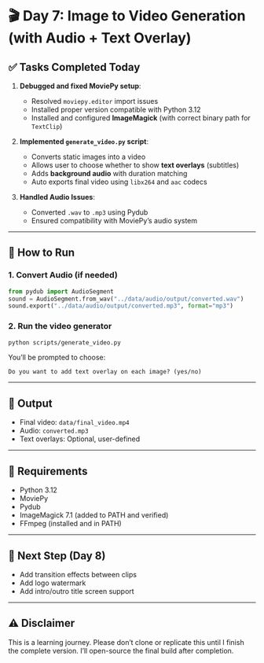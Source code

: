 # 🎬 Day 7: Image to Video Generation (with Audio + Text Overlay)

## ✅ Tasks Completed Today

1. **Debugged and fixed MoviePy setup**:

   * Resolved `moviepy.editor` import issues
   * Installed proper version compatible with Python 3.12
   * Installed and configured **ImageMagick** (with correct binary path for `TextClip`)

2. **Implemented `generate_video.py` script**:

   * Converts static images into a video
   * Allows user to choose whether to show **text overlays** (subtitles)
   * Adds **background audio** with duration matching
   * Auto exports final video using `libx264` and `aac` codecs

3. **Handled Audio Issues**:

   * Converted `.wav` to `.mp3` using Pydub
   * Ensured compatibility with MoviePy’s audio system

---

## 🧪 How to Run

### 1. Convert Audio (if needed)

```python
from pydub import AudioSegment
sound = AudioSegment.from_wav("../data/audio/output/converted.wav")
sound.export("../data/audio/output/converted.mp3", format="mp3")
```

### 2. Run the video generator

```bash
python scripts/generate_video.py
```

You’ll be prompted to choose:

```
Do you want to add text overlay on each image? (yes/no)
```

---

## 📂 Output

* Final video: `data/final_video.mp4`
* Audio: `converted.mp3`
* Text overlays: Optional, user-defined

---

## 🔧 Requirements

* Python 3.12
* MoviePy
* Pydub
* ImageMagick 7.1 (added to PATH and verified)
* FFmpeg (installed and in PATH)

---

## 🚀 Next Step (Day 8)

* Add transition effects between clips
* Add logo watermark
* Add intro/outro title screen support

---

## ⚠️ Disclaimer

This is a learning journey. Please don’t clone or replicate this until I finish the complete version. I’ll open-source the final build after completion.

